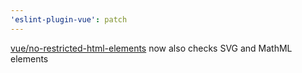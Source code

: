 ```yaml
---
'eslint-plugin-vue': patch
---
```


[vue/no-restricted-html-elements](https://eslint.vuejs.org/rules/no-restricted-html-elements.html) now also checks SVG and MathML elements
